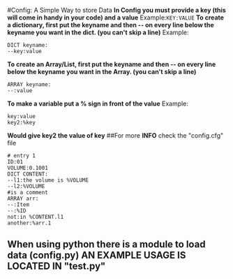 #Config: A Simple Way to store Data
**In Config you must provide a key (this will come in handy in your code) and a value**
Example:```KEY:VALUE```
**To create a dictionary, first put the keyname and then -- on every line below the keyname you want in the dict. (you can't skip a line)**
Example:
```
DICT keyname:
--key:value
```
**To create an Array/List, first put the keyname and then -- on every line below the keyname you want in the Array. (you can't skip a line)**
```
ARRAY keyname:
--:value
```
**To make a variable put a % sign in front of the value**
Example:
```
key:value
key2:%key
```
**Would give key2 the value of key**
##For more **INFO** check the "config.cfg" file
```
# entry 1
ID:01
VOLUME:0.1001
DICT CONTENT:
--l1:the volume is %VOLUME
--l2:%VOLUME
#is a comment
ARRAY arr:
--:Item
--:%ID
not:in %CONTENT.l1
another:%arr.1
```

## When using python there is a module to load data (config.py) AN EXAMPLE USAGE IS LOCATED IN "test.py"
